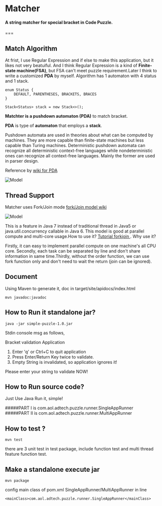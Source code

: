 # Matcher
#### A string matcher for special bracket in Code Puzzle.

===

## Match Algorithm

At frist, I use Regular Expression and if else to make this application, but it likes not very beatuiful. And I think Regular Expression is a kind of **Finite-state machine(FSA)**, but FSA can't meet puzzle requirement.Later I think to write a customized **PDA** by myself. Algorithm has 1 automaton with 4 status and 1 stack.

```
enum Status {
    DEFAULT, PARENTHESES, BRACKETS, BRACES
}
```

```
Stack<Status> stack = new Stack<>();
```

**Matchter is a pushdown automaton (PDA)** to match bracket.

**PDA** is type of **automaton** that employs a **stack**.

Pushdown automata are used in theories about what can be computed by machines. They are more capable than finite-state machines but less capable than Turing machines. Deterministic pushdown automata can recognize all deterministic context-free languages while nondeterministic ones can recognize all context-free languages. Mainly the former are used in parser design.

Reference by [wiki for PDA](http://en.wikipedia.org/wiki/Pushdown_automaton)

![Model](http://upload.wikimedia.org/wikipedia/commons/thumb/7/71/Pushdown-overview.svg/500px-Pushdown-overview.svg.png)



## Thread Support
Matcher uses Fork/Join mode [fork/Join model wiki](http://en.wikipedia.org/wiki/Fork%E2%80%93join_model)  
 
![Model](http://upload.wikimedia.org/wikipedia/commons/thumb/f/f1/Fork_join.svg/500px-Fork_join.svg.png)

This is a feature in Java 7 instead of traditional thread in Java5 or java.util.concurrency callable in Java 6. This model is good at parallel compute and multi-core usage.How to use it? [Tutorial forkjoin ](https://docs.oracle.com/javase/tutorial/essential/concurrency/forkjoin.html). Why use it? 

Firstly, it can easy to implement parallel compute on one machine's all CPU core. Secondly, each task can be separated by line and don't share information in same time.Thirdly, without the order function, we can use fork function only and don't need to wait the return (join can be ignored).


## Document 

Using Maven to generate it, doc in target/site/apidocs/index.html 
```
mvn javadoc:javadoc
```
## How to Run it standalone jar?

```java -jar simple-puzzle-1.0.jar ```


Stdin console msg as follows,

Bracket validation Application

1. Enter 'q' or Ctrl+C to quit application
2. Press Enter/Return Key twice to validate.
3. Empty String is invalidated, so application ignores it!

Please enter your string to validate NOW!

## How to Run source code?
Just Use Java Run it, simple!

#####PART I is 
com.aol.adtech.puzzle.runner.SingleAppRunner
#####PART II is
com.aol.adtech.puzzle.runner.MultiAppRunner

## How to test ?
```mvn test```

there are 3 unit test in test package, include function test and multi thread feature function test.

## Make a standalone execute jar
```mvn package```

config main class of pom.xml SingleAppRunner/MultiAppRunner in line
```
<mainClass>com.aol.adtech.puzzle.runner.SingleAppRunner</mainClass>
```





